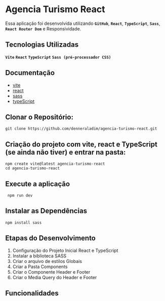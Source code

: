 


# Agencia Turismo React


Essa aplicação foi desenvolvida utilizando **`GitHub`**, **`React`**, **`TypeScript`**, **`Sass`**, **`React Router Dom`**  e Responsividade.



##  Tecnologias Utilizadas

**`Vite`**
**`React`**
**`TypeScript`**
**`Sass (pré-processador CSS)`**

## Documentação

- [vite](https://vitejs.dev/)
- [react](https://react.dev/)
- [sass](https://sass-lang.com/)
- [typeScript](https://www.typescriptlang.org/)

## Clonar o Repositório:

    git clone https://github.com/denneraladim/agencia-turismo-react.git

 ## Criação do projeto com vite, react e TypeScript (se ainda não tiver) e entrar na pasta: 

    npm create vite@latest agencia-turismo-react
    cd agencia-turismo-react

## Execute a aplicação

     npm run dev  

## Instalar as Dependências

    npm install sass

## Etapas do Desenvolvimento

1. Configuração do Projeto Inicial React e TypeScript
2. Instalar a biblioteca SASS
3. Criar o arquivo de estilos Globais
4. Criar a Pasta Components
5. Criar o Componente Header e Footer
6. Criar o Media Query do Header e Footer




##  Funcionalidades

